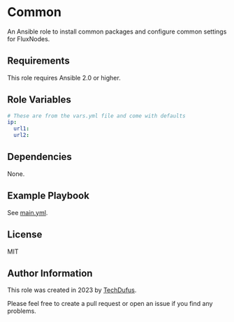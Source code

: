 Common
=========

An Ansible role to install common packages and configure common settings for FluxNodes.


Requirements
------------

This role requires Ansible 2.0 or higher.

Role Variables
--------------

```yaml
# These are from the vars.yml file and come with defaults
ip:
  url1:
  url2:
```

Dependencies
------------

None.

Example Playbook
----------------

See [main.yml](../../main.yml).

License
-------

MIT

Author Information
------------------

This role was created in 2023 by [TechDufus](https://github.com/techdufus).

Please feel free to create a pull request or open an issue if you find any problems.
